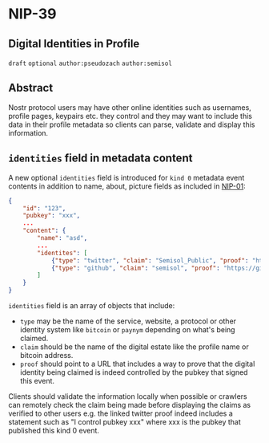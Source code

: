 NIP-39
======

Digital Identities in Profile
-----------------

`draft` `optional` `author:pseudozach` `author:semisol`

## Abstract

Nostr protocol users may have other online identities such as usernames, profile pages, keypairs etc. they control and they may want to include this data in their profile metadata so clients can parse, validate and display this information.

## `identities` field in metadata content

A new optional `identities` field is introduced for `kind 0` metadata event contents in addition to name, about, picture fields as included in [NIP-01](https://github.com/nostr-protocol/nips/blob/master/01.md):
```json
{
    "id": "123",
    "pubkey": "xxx",
    ...
    "content": {
        "name": "asd",
        ...
        "identites": [
            {"type": "twitter", "claim": "Semisol_Public", "proof": "https://twitter.com/Semisol_Public/status/xxx"},
            {"type": "github", "claim": "semisol", "proof": "https://github.com/Semisol"},
        ]
    }
}
```
`identities` field is an array of objects that include:
* `type` may be the name of the service, website, a protocol or other identity system like `bitcoin` or `paynym` depending on what's being claimed.
* `claim` should be the name of the digital estate like the profile name or bitcoin address.
* `proof` should point to a URL that includes a way to prove that the digital identity being claimed is indeed controlled by the pubkey that signed this event.

Clients should validate the information locally when possible or crawlers can remotely check the claim being made before displaying the claims as verified to other users e.g. the linked twitter proof indeed includes a statement such as "I control pubkey xxx" where xxx is the pubkey that published this kind 0 event.
